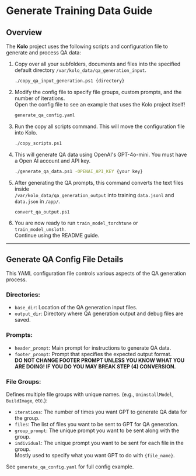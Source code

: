 # Generate Training Data Guide

## Overview

The **Kolo** project uses the following scripts and configuration file to generate and process QA data:

1. Copy over all your subfolders, documents and files into the specified default directory `/var/kolo_data/qa_generation_input`.
   ```bash
   ./copy_qa_input_generation.ps1 {directory}
   ```

2. Modify the config file to specify file groups, custom prompts, and the number of iterations.  
   Open the config file to see an example that uses the Kolo project itself!
   ```bash
   generate_qa_config.yaml
   ```
3. Run the copy all scripts command. This will move the configuration file into Kolo.

   ```bash
   ./copy_scripts.ps1
   ```

4. This will generate QA data using OpenAI's GPT-4o-mini. You must have a Open AI account and API key.
   ```bash
   ./generate_qa_data.ps1 -OPENAI_API_KEY {your key}
   ```

5. After generating the QA prompts, this command converts the text files inside  
   `/var/kolo_data/qa_generation_output` into training `data.jsonl` and `data.json` in `/app/`.
   ```bash
   convert_qa_output.ps1
   ```

6. You are now ready to run `train_model_torchtune` or `train_model_unsloth`.  
   Continue using the README guide.

---

## Generate QA Config File Details

This YAML configuration file controls various aspects of the QA generation process.

### **Directories:**

- `base_dir`: Location of the QA generation input files.
- `output_dir`: Directory where QA generation output and debug files are saved.

### **Prompts:**

- `header_prompt`: Main prompt for instructions to generate QA data.
- `footer_prompt`: Prompt that specifies the expected output format.  
  **DO NOT CHANGE FOOTER PROMPT UNLESS YOU KNOW WHAT YOU ARE DOING! IF YOU DO YOU MAY BREAK STEP (4) CONVERSION.**

### **File Groups:**

Defines multiple file groups with unique names. (e.g., `UninstallModel`, `BuildImage`, etc.):

- `iterations`: The number of times you want GPT to generate QA data for the group.
- `files`: The list of files you want to be sent to GPT for QA generation.
- `group_prompt`: The unique prompt you want to be sent along with the group.
- `individual`: The unique prompt you want to be sent for each file in the group.  
  Mostly used to specify what you want GPT to do with `{file_name}`.

See `generate_qa_config.yaml` for full config example.
